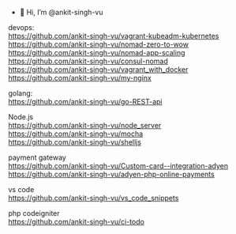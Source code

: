 - 👋 Hi, I’m @ankit-singh-vu

devops:     
https://github.com/ankit-singh-vu/vagrant-kubeadm-kubernetes        
https://github.com/ankit-singh-vu/nomad-zero-to-wow      
https://github.com/ankit-singh-vu/nomad-app-scaling      
https://github.com/ankit-singh-vu/consul-nomad      
https://github.com/ankit-singh-vu/vagrant_with_docker      
https://github.com/ankit-singh-vu/my-nginx      

golang:      
https://github.com/ankit-singh-vu/go-REST-api


Node.js      
https://github.com/ankit-singh-vu/node_server      
https://github.com/ankit-singh-vu/mocha      
https://github.com/ankit-singh-vu/shelljs      

payment gateway      
https://github.com/ankit-singh-vu/Custom-card--integration-adyen        
https://github.com/ankit-singh-vu/adyen-php-online-payments      

vs code      
https://github.com/ankit-singh-vu/vs_code_snippets        

php codeigniter      
https://github.com/ankit-singh-vu/ci-todo




